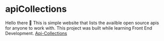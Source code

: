 # apiCollections
Hello there 👋 
 This is simple website that lists the availble open source apis for anyone to work with. This project was built while learning Front End Development.
[Api-Collections](https://realrufans.github.io/apiscollection/) 
